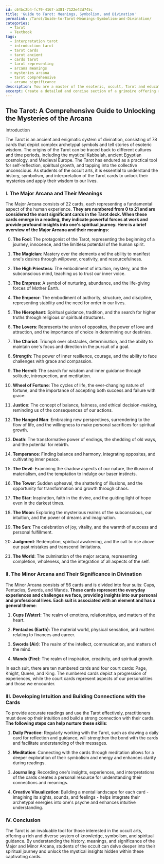 ```yaml
---
id: c64bc2b4-fc79-4167-a381-7122e43d745c
title: 'Guide to Tarot: Meanings, Symbolism, and Divination'
permalink: /Tarot/Guide-to-Tarot-Meanings-Symbolism-and-Divination/
categories:
  - Tarot
  - Textbook
tags:
  - interpretation tarot
  - introduction tarot
  - tarot cards
  - tarot ancient
  - cards tarot
  - tarot representing
  - arcana meanings
  - mysteries arcana
  - tarot comprehensive
  - arcana significance
description: You are a master of the esoteric, occult, Tarot and education, you have written many textbooks on the subject in ways that provide students with rich and deep understanding of the subject. You are being asked to write textbook-like sections on a topic and you do it with full context, explainability, and reliability in accuracy to the true facts of the topic at hand, in a textbook style that a student would easily be able to learn from, in a rich, engaging, and contextual way. Always include relevant context (such as formulas and history), related concepts, and in a way that someone can gain deep insights from.
excerpt: Create a detailed and concise section of a grimoire offering rich knowledge and understanding to students of the occult arts, specifically focusing on the history, symbolism, and interpretation of Tarot cards. Include information on the Major Arcana and Minor Arcana, their meanings, and their significance in divination and spiritual growth. Additionally, provide guidance on how to develop intuition and build strong connections with the cards for more accurate readings and personal development.
---
```


## The Tarot: A Comprehensive Guide to Unlocking the Mysteries of the Arcana

Introduction

The Tarot is an ancient and enigmatic system of divination, consisting of 78 cards that depict complex archetypal symbols and tell stories of esoteric wisdom. The origins of the Tarot can be traced back to different cultures and time periods, including the mystical Kabbalah, ancient Egyptian cosmology, and Medieval Europe. The Tarot has endured as a practical tool for self-reflection, spiritual growth, and tapping into the collective unconscious. As students of the occult arts, it is essential to understand the history, symbolism, and interpretation of the Tarot cards to unlock their mysteries and apply their wisdom to our lives.

### I. The Major Arcana and Their Meanings

The Major Arcana consists of 22 cards, each representing a fundamental aspect of the human experience. **They are numbered from 0 to 21 and are considered the most significant cards in the Tarot deck. When these cards emerge in a reading, they indicate powerful forces at work and provide profound insights into one's spiritual journey. Here is a brief overview of the Major Arcana and their meanings**:

0. ****The Fool****: The protagonist of the Tarot, representing the beginning of a journey, innocence, and the limitless potential of the human spirit.

1. ****The Magician****: Mastery over the elements and the ability to manifest one's desires through willpower, creativity, and resourcefulness.

2. ****The High Priestess****: The embodiment of intuition, mystery, and the subconscious mind, teaching us to trust our inner voice.

3. ****The Empress****: A symbol of nurturing, abundance, and the life-giving forces of Mother Earth.

4. ****The Emperor****: The embodiment of authority, structure, and discipline, representing stability and the need for order in our lives.

5. ****The Hierophant****: Spiritual guidance, tradition, and the search for higher truths through religious or spiritual structures.

6. ****The Lovers****: Represents the union of opposites, the power of love and attraction, and the importance of choice in determining our destinies.

7. ****The Chariot****: Triumph over obstacles, determination, and the ability to maintain one's focus and direction in the pursuit of a goal.

8. ****Strength****: The power of inner resilience, courage, and the ability to face challenges with grace and compassion.

9. ****The Hermit****: The search for wisdom and inner guidance through solitude, introspection, and meditation.

10. ****Wheel of Fortune****: The cycles of life, the ever-changing nature of fortune, and the importance of accepting both success and failure with grace.

11. ****Justice****: The concept of balance, fairness, and ethical decision-making, reminding us of the consequences of our actions.

12. ****The Hanged Man****: Embracing new perspectives, surrendering to the flow of life, and the willingness to make personal sacrifices for spiritual growth.

13. ****Death****: The transformative power of endings, the shedding of old ways, and the potential for rebirth.

14. ****Temperance****: Finding balance and harmony, integrating opposites, and cultivating inner peace.

15. ****The Devil****: Examining the shadow aspects of our nature, the illusion of materialism, and the temptation to indulge our baser instincts.

16. ****The Tower****: Sudden upheaval, the shattering of illusions, and the opportunity for transformation and growth through chaos.

17. ****The Star****: Inspiration, faith in the divine, and the guiding light of hope even in the darkest times.

18. ****The Moon****: Exploring the mysterious realms of the subconscious, our intuition, and the power of dreams and imagination.

19. ****The Sun****: The celebration of joy, vitality, and the warmth of success and personal fulfillment.

20. ****Judgment****: Redemption, spiritual awakening, and the call to rise above our past mistakes and transcend limitations.

21. ****The World****: The culmination of the major arcana, representing completion, wholeness, and the integration of all aspects of the self.

### II. The Minor Arcana and Their Significance in Divination

The Minor Arcana consists of 56 cards and is divided into four suits: Cups, Pentacles, Swords, and Wands. **These cards represent the everyday experiences and challenges we face, providing insights into our personal and professional lives. Each suit is associated with an element and has a general theme**:

1. ****Cups (Water)****: The realm of emotions, relationships, and matters of the heart.

2. ****Pentacles (Earth)****: The material world, physical sensation, and matters relating to finances and career.

3. ****Swords (Air)****: The realm of the intellect, communication, and matters of the mind.

4. ****Wands (Fire)****: The realm of inspiration, creativity, and spiritual growth.

In each suit, there are ten numbered cards and four court cards: Page, Knight, Queen, and King. The numbered cards depict a progression of experiences, while the court cards represent aspects of our personalities and those we encounter.

### III. Developing Intuition and Building Connections with the Cards

To provide accurate readings and use the Tarot effectively, practitioners must develop their intuition and build a strong connection with their cards. **The following steps can help nurture these skills**:

1. ****Daily Practice****: Regularly working with the Tarot, such as drawing a daily card for reflection and guidance, will strengthen the bond with the cards and facilitate understanding of their messages.

2. ****Meditation****: Connecting with the cards through meditation allows for a deeper exploration of their symbolism and energy and enhances clarity during readings.

3. ****Journaling****: Recording one's insights, experiences, and interpretations of the cards creates a personal resource for understanding their connections and meanings.

4. ****Creative Visualization****: Building a mental landscape for each card - imagining its sights, sounds, and feelings - helps integrate their archetypal energies into one's psyche and enhances intuitive understanding.

### IV. Conclusion

The Tarot is an invaluable tool for those interested in the occult arts, offering a rich and diverse system of knowledge, symbolism, and spiritual guidance. By understanding the history, meanings, and significance of the Major and Minor Arcana, students of the occult can delve deeper into their spiritual journey and unlock the mystical insights hidden within these captivating cards.
